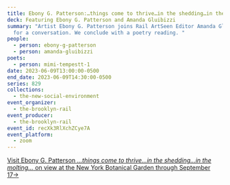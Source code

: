 ```yaml
---
title: Ebony G. Patterson:…things come to thrive…in the shedding…in the molting…
deck: Featuring Ebony G. Patterson and Amanda Gluibizzi
summary: "Artist Ebony G. Patterson joins Rail ArtSeen Editor Amanda Gluibizzi
  for a conversation. We conclude with a poetry reading. "
people:
  - person: ebony-g-patterson
  - person: amanda-gluibizzi
poets:
  - person: mimi-tempestt-1
date: 2023-06-09T13:00:00-0500
end_date: 2023-06-09T14:30:00-0500
series: 829
collections:
  - the-new-social-environment
event_organizer:
  - the-brooklyn-rail
event_producer:
  - the-brooklyn-rail
event_id: recXk3RlXchZCye7A
event_platform:
  - zoom
---
```

[V﻿isit Ebony G. Patterson *…things come to thrive…in the shedding…in the molting…* on view at the New York Botanical Garden through September 17→](https://www.nybg.org/event/ebony-g-patterson/)